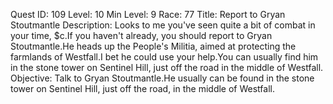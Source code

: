 Quest ID: 109
Level: 10
Min Level: 9
Race: 77
Title: Report to Gryan Stoutmantle
Description: Looks to me you've seen quite a bit of combat in your time, $c.If you haven't already, you should report to Gryan Stoutmantle.He heads up the People's Militia, aimed at protecting the farmlands of Westfall.I bet he could use your help.You can usually find him in the stone tower on Sentinel Hill, just off the road in the middle of Westfall.
Objective: Talk to Gryan Stoutmantle.He usually can be found in the stone tower on Sentinel Hill, just off the road, in the middle of Westfall.
